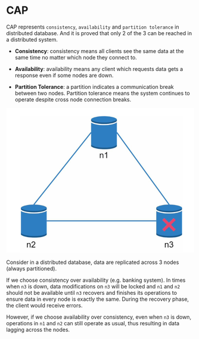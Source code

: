 # CAP

CAP represents `consistency`, `availability` and `partition tolerance` in distributed database. And it is proved that only 2
of the 3 can be reached in a distributed system.

- **Consistency**: consistency means all clients see the same data at the same time no matter which node they connect to.

- **Availability**: availability means any client which requests data gets a response even if some nodes are down.

- **Partition Tolerance**: a partition indicates a communication break between two nodes. Partition tolerance means the system continues to operate despite cross node connection breaks.

![img.png](partition.png)

Consider in a distributed database, data are replicated across 3 nodes (always partitioned).

If we choose consistency over availability (e.g. banking system). In times when `n3` is down, data modifications on `n3` will
be locked and `n1` and `n2` should not be available until `n3` recovers and finishes its operations to ensure data in every node
is exactly the same. During the recovery phase, the client would receive errors.

However, if we choose availability over consistency, even when `n3` is down, operations in `n1` and `n2` can still operate as usual, thus
resulting in data lagging across the nodes.